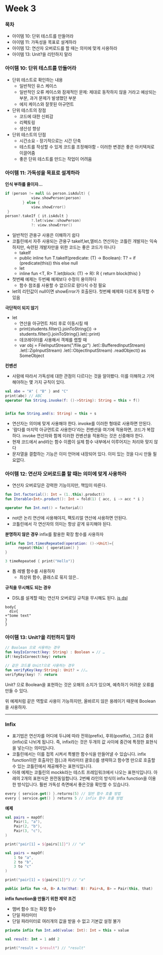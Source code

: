 # Week 3

### 목차

- 아이템 10: 단위 테스트를 만들어라
- 아이템 11: 가독성을 목표로 설계하라
- 아이템 12: 연산자 오버로드를 할 때는 의미에 맞게 사용하라
- 아이템 13: Unit?을 리턴하지 말라

### 아이템 10: 단위 테스트를 만들어라

- 단위 테스트로 확인하는 내용
  - 일반적인 유스 케이스
  - 일반적인 오류 케이스와 잠재적인 문제: 제대로 동작하지 않을 거라고 예상되는 부분, 과거 문제가 발생했던 부분
  - 에지 케이스와 잘못된 아규먼트
- 단위 테스트의 장점
  - 코드에 대한 신뢰감
  - 리펙토링
  - 생산성 향상
- 단위 테스트의 단점
  - 시간소요 - 장기적으로는 시간 단축
  - 테스트를 작성할 수 있게 코드를 조정해야함 - 이러한 변경은 좋은 아키텍처로 이끌어줌
  - 좋은 단위 테스트를 만드는 작업이 어려움

### 아이템 11: 가독성을 목표로 설계하라

**인식 부하를 줄이자...**

```kotlin
if (person != null && person.isAdult) {
            view.showPerson(person)
        } else {
            view.showError()
 }
person?.takeIf { it.isAdult }
            ?.let(view::showPerson)
            ?: view.showError()
```

- 일반적인 관용구 사용은 이해하기 쉽다
- 코틀린에서 자주 사용되는 관용구 takeIf,let,엘비스 연산자는 코틀린 개발자는 익숙하지만, 숙련된 개발자만을 위한 코드는 좋은 코드가 아니다
  - takeIf
  - public inline fun <T> T.takeIf(predicate: (T) -> Boolean): T? = if (predicate(this)) this else null
  - let
  - inline fun <T, R> T.let(block: (T) -> R): R { return block(this) }
- 첫번째 예제는 두번째 예제보다 수정이 용이하다
  - 함수 참조를 사용할 수 없으므로 람다식 수정 필요
- let의 리턴값이 null이면 showError가 호출된다. 첫번째 예제와 다르게 동작할 수 있음

**극단적이 되지 않기**
- let
  - 연산을 아규먼트 처리 후로 이동시킬 때
  - print(students.filter{}.joinToString{}) -> students.filter{}.joinToString{}.let(::print)
  - 데코레이터를 사용해서 객체를 랩할 때
  - var obj = FileInputStream("/file.gz") .let(::BufferedInputStream) .let(::ZipInputStream) .let(::ObjectInputStream) .readObject() as SomeObject

**컨벤션**
- 사람에 따라서 가독성에 대한 관점이 다르다는 것을 알아봤다. 이를 이해하고 기억해야하는 몇 가지 규칙이 있다.

```kotlin
val abe = "A" { "B" } and "C"
print(abc) // ABC
operator fun String.invoke(f: ()->String): String = this + f()


infix fun String.and(s: String) = this + s
```

- 연산자는 의미에 맞게 사용해야 한다. invoke를 이러한 형태로 사용하면 안된다.
- '람다를 마지막 아규먼트로 사용한다'라는 컨벤션을 여기에 적용하면, 코드가 복잡하다. invoke 연산자와 함께 이러한 컨벤션을 적용하는 것은 신중해야 한다.
- 현재 코드에서 and라는 함수 이름이 실제 함수 내부에서 이루어지는 처리와 맞지 않다
- 문자열을 결합하는 기능은 이미 언어에 내장되어 있다. 이미 있는 것을 다시 만들 필요없다.

### 아이템 12: 연산자 오버로드를 할 때는 의미에 맞게 사용하라
- 연산자 오버로딩은 강력한 기능이지만, 책임이 따른다.

```kotlin
fun Int.factorial(): Int = (1..this).product()
fun Iterable<Int>.product(): Int = fold(1) { acc, i -> acc * i }

operator fun Int.not() = factorial()
```

- not은 논리 연산에 사용해야지, 팩토리얼 연산에 사용하면 안된다.
- 코틀린에서 각 연산자의 의미는 항상 같게 유지해야 된다.

**분명하지 않은 경우**
infix를 활용한 확장 함수를 사용하자

```kotlin
infix fun Int.timesRepeated(operation: ()->Unit)={
      repeat(this) { operation() }
}

3 timeRepeated { print("Hello")}
```

- 톱 레벨 함수를 사용하자
  - 최상위 함수, 클래스로 묶지 않은..

**규칙을 무시해도 되는 경우**
- DSL를 설계할 때는 연산자 오버로딩 규칙을 무시해도 된다. [js dsl](https://kotlinlang.org/docs/typesafe-html-dsl.html)
```
body{
  div{
+"Some text"
}
}
```

### 아이템 13: Unit?을 리턴하지 말라
```kotlin
// Boolean 으로 사용하는 경우
fun keyIsCorrect(key: String) : Boolean = // …
if(!keyIsCoreect(key) return

// 같은 코드를 Unit?으로 사용하는 경우
fun verifyKey(key:String): Unit? = //…
verifyKey(key) ?: return
```
Unit? 으로 Boolean을 표현하는 것은 오해의 소지가 있으며, 예측하기 어려운 오류를 만들 수 있다.

위 예제처럼 같은 역할로 사용이 가능하지만, 올바르지 않은 용례이기 때문에 Boolean을 사용하자.

---


### Infix
- 표기법은 연산자를 어디에 두냐에 따라 전위(prefix), 후위(postfix), 그리고 중위(infix)로 나뉘게 됩니다. 즉, infix라는 것은 두개의 값 사이에 중간에 특정한 표현식을 넣는다는 의미입니다.
- 코틀린에서는 이를 접목 시켜서 특별한 함수식을 만들어낼 수 있습니다. infix function이란 호출자인 점(.)과 파라미터 괄호()를 생략하고 함수명 만으로 호출할 수 있는 코틀린에서 제공해주는 표현식입니다.
- 아래 예제는 코틀린의 mockk라는 테스트 프레임워크에서 나오는 표현식입니다. 아래의 2개의 표현식은 완전동일합니다. 2번째 라인의 방식이 infix function을 이용한 방식입니다. 훨씬 가독성 측면에서 좋은것을 확인할 수 있습니다.

```kotlin
every { service.get() }.returns(5) // 일반 함수 호출 방법
every { service.get() } returns 5 // infix 함수 호출 방법
```

**예제**

```kotlin
val pairs = mapOf(
    Pair(1, "a"),
    Pair(2, "b"),
    Pair(3, "c"),
)

print("pair[1] = ${pairs[1]}") // "a"

val pairs = mapOf(
    1 to "a",
    2 to "b",
    3 to "c"
)

print("pair[1] = ${pairs[1]}") // "a"

public infix fun <A, B> A.to(that: B): Pair<A, B> = Pair(this, that)
```

**infix function을 만들기 위한 제약 조건**

- 맴버 함수 또는 확장 함수
- 단일 파라미터
- 단일 파라미터로 여러개의 값을 받을 수 없고 기본값 설정 불가

```kotlin
private infix fun Int.add(value: Int): Int = this + value

val result: Int = 1 add 2

print("result = $result") // "result"
```
